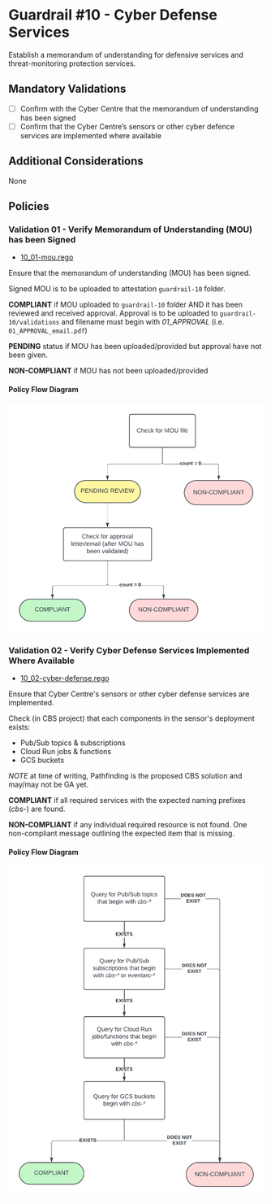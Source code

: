 # Guardrail #10 - Cyber Defense Services

Establish a memorandum of understanding for defensive services and threat-monitoring protection services.

## Mandatory Validations

- [ ] Confirm with the Cyber Centre that the memorandum of understanding has been signed
- [ ] Confirm that the Cyber Centre’s sensors or other cyber defence services are implemented where available

## Additional Considerations

None

## Policies

### Validation 01 - Verify Memorandum of Understanding (MOU) has been Signed

- [10_01-mou.rego](https://github.com/ssc-spc-ccoe-cei/gcp-cac-policies/10-cyber-defense-services/10_01-mou.rego)

Ensure that the memorandum of understanding (MOU) has been signed.

Signed MOU is to be uploaded to attestation `guardrail-10` folder.

**COMPLIANT** if MOU uploaded to `guardrail-10` folder AND it has been reviewed and received approval. Approval is to be uploaded to `guardrail-10/validations` and filename must begin with *01_APPROVAL* (i.e. `01_APPROVAL_email.pdf`)

**PENDING** status if MOU has been uploaded/provided but approval have not been given.

**NON-COMPLIANT** if MOU has not been uploaded/provided

#### Policy Flow Diagram

![01-mou](./policy_diagrams/GR10_01.png "01-mou")

### Validation 02 - Verify Cyber Defense Services Implemented Where Available

- [10_02-cyber-defense.rego](https://github.com/ssc-spc-ccoe-cei/gcp-cac-policies/10-cyber-defense-services/10_02-cyber-defense.rego)

Ensure that Cyber Centre's sensors or other cyber defense services are implemented.

Check (in CBS project) that each components in the sensor's deployment exists:
- Pub/Sub topics & subscriptions
- Cloud Run jobs & functions
- GCS buckets

*NOTE* at time of writing, Pathfinding is the proposed CBS solution and may/may not be GA yet.

**COMPLIANT** if all required services with the expected naming prefixes (*cbs-*) are found.

**NON-COMPLIANT** if any individual required resource is not found.  One non-compliant message outlining the expected item that is missing.

#### Policy Flow Diagram

![02-cyber-defense](./policy_diagrams/GR10_02.png "02-cyber-defense")

